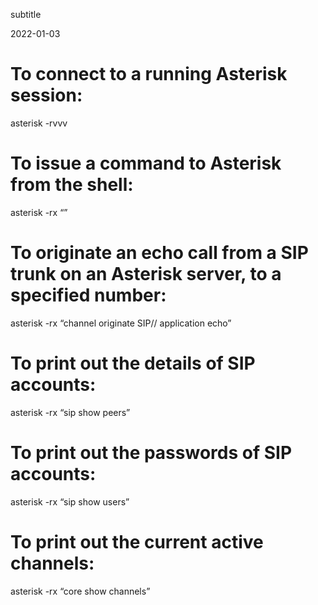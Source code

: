 subtitle

2022-01-03

To connect to a running Asterisk session:
=========================================

asterisk -rvvv

To issue a command to Asterisk from the shell:
==============================================

asterisk -rx “”

To originate an echo call from a SIP trunk on an Asterisk server, to a specified number:
========================================================================================

asterisk -rx “channel originate SIP// application echo”

To print out the details of SIP accounts:
=========================================

asterisk -rx “sip show peers”

To print out the passwords of SIP accounts:
===========================================

asterisk -rx “sip show users”

To print out the current active channels:
=========================================

asterisk -rx “core show channels”
